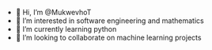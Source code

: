 - 👋 Hi, I’m @MukwevhoT
- 👀 I’m interested in software engineering and mathematics
- 🌱 I’m currently learning python
- 💞️ I’m looking to collaborate on machine learning projects

<!---
MukwevhoT/MukwevhoT is a ✨ special ✨ repository because its `README.md` (this file) appears on your GitHub profile.
You can click the Preview link to take a look at your changes.
--->
